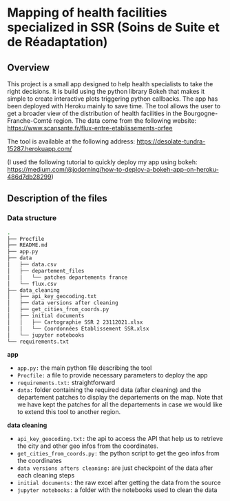 # Mapping of health facilities specialized in SSR (Soins de Suite et de Réadaptation)

## Overview
This project is a small app designed to help health specialists to take the right decisions. It is build using the python library Bokeh that makes it simple to create interactive plots triggering python callbacks. The app has been deployed with Heroku mainly to save time. 
The tool allows the user to get a broader view of the distribution of health facilities in the Bourgogne-Franche-Comté region. 
The data come from the following website: https://www.scansante.fr/flux-entre-etablissements-orfee 

The tool is available at the following address:  https://desolate-tundra-15287.herokuapp.com/
 
(I used the following tutorial to quickly deploy my app using bokeh: https://medium.com/@jodorning/how-to-deploy-a-bokeh-app-on-heroku-486d7db28299)


## Description of the files

### Data structure

```bash
.
├── Procfile
├── README.md
├── app.py
├── data
│   ├── data.csv
│   ├── departement_files
│   │   └── patches departements france
│   └── flux.csv
├── data_cleaning
│   ├── api_key_geocoding.txt
│   ├── data versions after cleaning
│   ├── get_cities_from_coords.py
│   ├── initial documents
│   │   ├── Cartographie SSR 2 23112021.xlsx
│   │   └── Coordonnées Etablissement SSR.xlsx
│   └── jupyter notebooks
└── requirements.txt
```
**app**

- `app.py:` the main python file describing the tool
- `Procfile:` a file to provide necessary parameters to deploy the app 
- `requirements.txt:` straightforward
- `data:` folder containing the required data (after cleaning) and the departement patches to display the departements on the map. Note that we have kept the patches for all the departements in case we would like to extend this tool to another region. 

**data cleaning**

- `api_key_geocoding.txt:` the api to access the API that help us to retrieve the city and other geo infos from the coordinates.
- `get_cities_from_coords.py:` the python script to get the geo infos from the coordinates 
- `data versions afters cleaning:` are just checkpoint of the data after each cleaning steps
- `initial documents:` the raw excel after getting the data from the source
- `jupyter notebooks:` a folder with the notebooks used to clean the data



